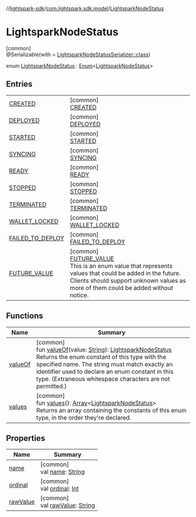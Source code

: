 //[lightspark-sdk](../../../index.md)/[com.lightspark.sdk.model](../index.md)/[LightsparkNodeStatus](index.md)

# LightsparkNodeStatus

[common]\
@Serializable(with = [LightsparkNodeStatusSerializer::class](../-lightspark-node-status-serializer/index.md))

enum [LightsparkNodeStatus](index.md) : [Enum](https://kotlinlang.org/api/latest/jvm/stdlib/kotlin/-enum/index.html)&lt;[LightsparkNodeStatus](index.md)&gt;

## Entries

| | |
|---|---|
| [CREATED](-c-r-e-a-t-e-d/index.md) | [common]<br>[CREATED](-c-r-e-a-t-e-d/index.md) |
| [DEPLOYED](-d-e-p-l-o-y-e-d/index.md) | [common]<br>[DEPLOYED](-d-e-p-l-o-y-e-d/index.md) |
| [STARTED](-s-t-a-r-t-e-d/index.md) | [common]<br>[STARTED](-s-t-a-r-t-e-d/index.md) |
| [SYNCING](-s-y-n-c-i-n-g/index.md) | [common]<br>[SYNCING](-s-y-n-c-i-n-g/index.md) |
| [READY](-r-e-a-d-y/index.md) | [common]<br>[READY](-r-e-a-d-y/index.md) |
| [STOPPED](-s-t-o-p-p-e-d/index.md) | [common]<br>[STOPPED](-s-t-o-p-p-e-d/index.md) |
| [TERMINATED](-t-e-r-m-i-n-a-t-e-d/index.md) | [common]<br>[TERMINATED](-t-e-r-m-i-n-a-t-e-d/index.md) |
| [WALLET_LOCKED](-w-a-l-l-e-t_-l-o-c-k-e-d/index.md) | [common]<br>[WALLET_LOCKED](-w-a-l-l-e-t_-l-o-c-k-e-d/index.md) |
| [FAILED_TO_DEPLOY](-f-a-i-l-e-d_-t-o_-d-e-p-l-o-y/index.md) | [common]<br>[FAILED_TO_DEPLOY](-f-a-i-l-e-d_-t-o_-d-e-p-l-o-y/index.md) |
| [FUTURE_VALUE](-f-u-t-u-r-e_-v-a-l-u-e/index.md) | [common]<br>[FUTURE_VALUE](-f-u-t-u-r-e_-v-a-l-u-e/index.md)<br>This is an enum value that represents values that could be added in the future. Clients should support unknown values as more of them could be added without notice. |

## Functions

| Name | Summary |
|---|---|
| [valueOf](value-of.md) | [common]<br>fun [valueOf](value-of.md)(value: [String](https://kotlinlang.org/api/latest/jvm/stdlib/kotlin/-string/index.html)): [LightsparkNodeStatus](index.md)<br>Returns the enum constant of this type with the specified name. The string must match exactly an identifier used to declare an enum constant in this type. (Extraneous whitespace characters are not permitted.) |
| [values](values.md) | [common]<br>fun [values](values.md)(): [Array](https://kotlinlang.org/api/latest/jvm/stdlib/kotlin/-array/index.html)&lt;[LightsparkNodeStatus](index.md)&gt;<br>Returns an array containing the constants of this enum type, in the order they're declared. |

## Properties

| Name | Summary |
|---|---|
| [name](../-withdrawal-request-status/-f-u-t-u-r-e_-v-a-l-u-e/index.md#-372974862%2FProperties%2F-962664521) | [common]<br>val [name](../-withdrawal-request-status/-f-u-t-u-r-e_-v-a-l-u-e/index.md#-372974862%2FProperties%2F-962664521): [String](https://kotlinlang.org/api/latest/jvm/stdlib/kotlin/-string/index.html) |
| [ordinal](../-withdrawal-request-status/-f-u-t-u-r-e_-v-a-l-u-e/index.md#-739389684%2FProperties%2F-962664521) | [common]<br>val [ordinal](../-withdrawal-request-status/-f-u-t-u-r-e_-v-a-l-u-e/index.md#-739389684%2FProperties%2F-962664521): [Int](https://kotlinlang.org/api/latest/jvm/stdlib/kotlin/-int/index.html) |
| [rawValue](raw-value.md) | [common]<br>val [rawValue](raw-value.md): [String](https://kotlinlang.org/api/latest/jvm/stdlib/kotlin/-string/index.html) |
